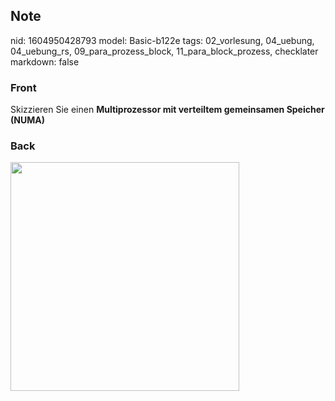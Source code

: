 ## Note
nid: 1604950428793
model: Basic-b122e
tags: 02_vorlesung, 04_uebung, 04_uebung_rs, 09_para_prozess_block, 11_para_block_prozess, checklater
markdown: false

### Front
<p>Skizzieren Sie einen <b>Multiprozessor mit verteiltem gemeinsamen Speicher (NUMA)</b></p>

### Back
<p><img src="1232fAx64grkF8qXrcUn.png" style="width: 366px;">
